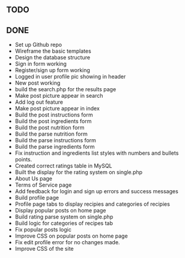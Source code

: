 TODO
----

DONE
----
* Set up Github repo
* Wireframe the basic templates
* Design the database structure
* Sign in form working
* Register/sign up form working
* Logged in user profile pic showing in header
* New post working
* build the search.php for the results page
* Make post picture appear in search
* Add log out feature
* Make post picture appear in index
* Build the post instructions form
* Build the post ingredients form
* Build the post nutrition form
* Build the parse nutrition form
* Build the parse instructions form
* Build the parse ingredients form
* Fix instruction and ingredients list styles with numbers and bullets points.
* Created correct ratings table in MySQL
* Built the display for the rating system on single.php
* About Us page
* Terms of Service page
* Add feedback for login and sign up errors and success messages
* Build profile page
* Profile page tabs to display recipies and categories of recipies
* Display popular posts on home page
* Build rating parse system on single.php
* Build logic for categories of recipes tab
* Fix popular posts logic
* Improve CSS on popular posts on home page
* Fix edit profile error for no changes made.
* Improve CSS of the site
